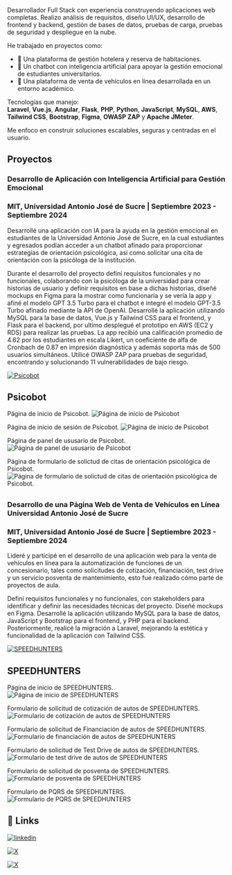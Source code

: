 Desarrollador Full Stack con experiencia construyendo aplicaciones web completas. Realizo análisis de requisitos, diseño UI/UX, desarrollo de frontend y backend, gestión de bases de datos, pruebas de carga, pruebas de seguridad y despliegue en la nube.

He trabajado en proyectos como:

- 🏨 Una plataforma de gestión hotelera y reserva de habitaciones.  
- 🤖 Un chatbot con inteligencia artificial para apoyar la gestión emocional de estudiantes universitarios.  
- 🚗 Una plataforma de venta de vehículos en línea desarrollada en un entorno académico.

Tecnologías que manejo:  
**Laravel**, **Vue.js**, **Angular**, **Flask**, **PHP**, **Python**, **JavaScript**, **MySQL**, **AWS**, **Tailwind CSS**, **Bootstrap**, **Figma**, **OWASP ZAP** y **Apache JMeter**.

Me enfoco en construir soluciones escalables, seguras y centradas en el usuario.

## Proyectos

### Desarrollo de Aplicación con Inteligencia Artificial para Gestión Emocional
### MIT, Universidad Antonio José de Sucre | Septiembre 2023 - Septiembre 2024

Desarrollé una aplicación con IA para la ayuda en la gestión emocional en estudiantes de la Universidad Antonio José de Sucre, en la cual estudiantes y egresados podían acceder a un chatbot afinado para proporcionar estrategias de orientación psicológica, así como solicitar una cita de orientación con la psicóloga de la institución.

Durante el desarrollo del proyecto definí requisitos funcionales y no funcionales, colaborando con la psicóloga de la universidad para crear historias de usuario y definir requisitos en base a dichas historias, diseñé mockups en Figma para la mostrar como funcionaría y se vería la app y afiné el modelo GPT 3.5 Turbo para el chatbot e integré el modelo GPT-3.5 Turbo afinado mediante la API de OpenAI. Desarrollé la aplicación utilizando MySQL para la base de datos, Vue.js y Tailwind CSS para el frontend, y Flask para el backend, por ultimo desplegué el prototipo en AWS (EC2 y RDS) para realizar las pruebas. La app recibió una calificación promedio de 4.62 por los estudiantes en escala Likert, un coeficiente de alfa de Cronbach de 0.87 en impresión diagnóstica y además soporta más de 500 usuarios simultáneos. Utilicé OWASP ZAP para pruebas de seguridad, encontrando y solucionando 11 vulnerabilidades de bajo riesgo.

[![Psicobot](https://img.shields.io/badge/Psicobot-50C878?style=for-the-badge&logo=github&logoColor=white)](https://github.com/DeiderRuiz/Psicobot)
## Psicobot

Página de inicio de Psicobot.
![Página de inicio de Psicobot](PsicoIndex.png)

Página de inicio de sesión de Psicobot.
![Página de inicio de Psicobot](PsicoLogin.png)

Página de panel de ususario de Psicobot.
![Página de panel de ususario de Psicobot](Psicobot.png)

Página de formulario de solictud de citas de orientación psicológica de Psicobot.
![Página de formulario de solictud de citas de orientación psicológica de Psicobot.](PsicoDate.png)

##

### Desarrollo de una Página Web de Venta de Vehículos en Línea Universidad Antonio José de Sucre
### MIT, Universidad Antonio José de Sucre | Septiembre 2023 - Septiembre 2024

Lideré y participé en el desarrollo de una aplicación web para la venta de vehículos en línea para la automatización de funciones de un concesionario, tales como solicitudes de cotización, financiación, test drive y un servicio posventa de mantenimiento, esto fue realizado cómo parte de proyectos de aula.

Definí requisitos funcionales y no funcionales, con stakeholders para identificar y definir las necesidades técnicas del proyecto. Diseñé mockups en Figma. Desarrollé la aplicación utilizando MySQL para la base de datos, JavaScript y Bootstrap para el frontend, y PHP para el backend. Posteriormente, realicé la migración a Laravel, mejorando la estética y funcionalidad de la aplicación con Tailwind CSS.

[![SPEEDHUNTERS](https://img.shields.io/badge/SPEEDHUNTERS-DC143C?style=for-the-badge&logo=github&logoColor=white)](https://github.com/DeiderRuiz/speedhunters)
## SPEEDHUNTERS

Página de inicio de SPEEDHUNTERS.
![Página de inicio de SPEEDHUNTERS](SHIndex.png)

Formulario de solicitud de cotización de autos de SPEEDHUNTERS.
![Formulario de cotización de autos de SPEEDHUNTERS](SHCotizar.png)

Formulario de solicitud de Financiación de autos de SPEEDHUNTERS.
![Formulario de financiación de autos de SPEEDHUNTERS](SHFinanciar.png)

Formulario de solicitud de Test Drive de autos de SPEEDHUNTERS.
![Formulario de test drive de autos de SPEEDHUNTERS](SHTestDrive.png)

Formulario de solicitud de posventa de SPEEDHUNTERS.
![Formulario de posventa de SPEEDHUNTERS](SHPosventa.png)

Formulario de PQRS de SPEEDHUNTERS.
![Formulario de PQRS de SPEEDHUNTERS](SHpqrs.png)

## 🔗 Links
[![linkedin](https://img.shields.io/badge/linkedin-0A66C2?style=for-the-badge&logo=linkedin&logoColor=white)](https://www.linkedin.com/in/deider-yofret-ruiz-acosta-064a1b21a/)

[![X](https://img.shields.io/badge/facebook-1DA1F2?style=for-the-badge&logo=facebook&logoColor=white)](https://www.facebook.com/DeiderRuiz09)

[![X](https://img.shields.io/badge/X-000000?style=for-the-badge&logo=x&logoColor=white)](https://twitter.com/DeiderRuiz)

